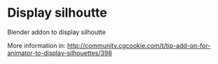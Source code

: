 Display silhoutte
=================

Blender addon to display silhoutte

More information in: http://community.cgcookie.com/t/tip-add-on-for-animator-to-display-silhouettes/398